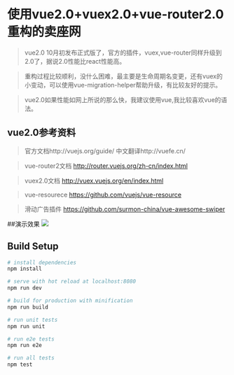 # 使用vue2.0+vuex2.0+vue-router2.0重构的卖座网

> vue2.0 10月初发布正式版了，官方的插件，vuex,vue-router同样升级到2.0了，据说2.0性能比react性能高。

> 重构过程比较顺利，没什么困难，最主要是生命周期名变更，还有vuex的小变动，可以使用vue-migration-helper帮助升级，有比较友好的提示。

> vue2.0如果性能如网上所说的那么快，我建议使用vue,我比较喜欢vue的语法。

## vue2.0参考资料

> 官方文档http://vuejs.org/guide/ 中文翻译http://vuefe.cn/

> vue-router2文档 http://router.vuejs.org/zh-cn/index.html

> vuex2.0文档 http://vuex.vuejs.org/en/index.html

> vue-resourece https://github.com/vuejs/vue-resource

> 滑动广告插件 https://github.com/surmon-china/vue-awesome-swiper

##演示效果
![](../vue卖座网.gif)

## Build Setup

``` bash
# install dependencies
npm install

# serve with hot reload at localhost:8080
npm run dev

# build for production with minification
npm run build

# run unit tests
npm run unit

# run e2e tests
npm run e2e

# run all tests
npm test
```
